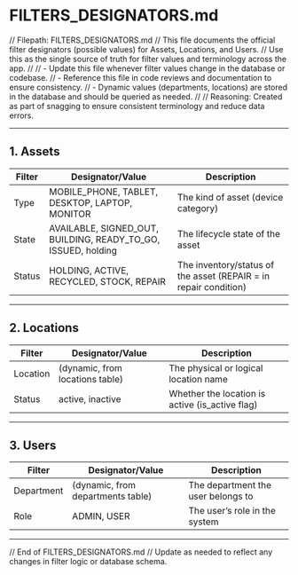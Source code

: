 # FILTERS_DESIGNATORS.md

// Filepath: FILTERS_DESIGNATORS.md
// This file documents the official filter designators (possible values) for Assets, Locations, and Users.
// Use this as the single source of truth for filter values and terminology across the app.
//
// - Update this file whenever filter values change in the database or codebase.
// - Reference this file in code reviews and documentation to ensure consistency.
// - Dynamic values (departments, locations) are stored in the database and should be queried as needed.
//
// Reasoning: Created as part of snagging to ensure consistent terminology and reduce data errors.

---

## 1. Assets

| Filter | Designator/Value                                              | Description                                                      |
| ------ | ------------------------------------------------------------- | ---------------------------------------------------------------- |
| Type   | MOBILE_PHONE, TABLET, DESKTOP, LAPTOP, MONITOR                | The kind of asset (device category)                              |
| State  | AVAILABLE, SIGNED_OUT, BUILDING, READY_TO_GO, ISSUED, holding | The lifecycle state of the asset                                 |
| Status | HOLDING, ACTIVE, RECYCLED, STOCK, REPAIR                      | The inventory/status of the asset (REPAIR = in repair condition) |

---

## 2. Locations

| Filter   | Designator/Value                | Description                                     |
| -------- | ------------------------------- | ----------------------------------------------- |
| Location | (dynamic, from locations table) | The physical or logical location name           |
| Status   | active, inactive                | Whether the location is active (is_active flag) |

---

## 3. Users

| Filter     | Designator/Value                  | Description                        |
| ---------- | --------------------------------- | ---------------------------------- |
| Department | (dynamic, from departments table) | The department the user belongs to |
| Role       | ADMIN, USER                       | The user’s role in the system      |

---

// End of FILTERS_DESIGNATORS.md
// Update as needed to reflect any changes in filter logic or database schema.
